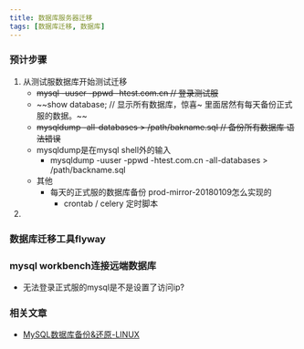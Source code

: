 ```yaml
---
title: 数据库服务器迁移
tags: [数据库迁移, 数据库]
---
```

### 预计步骤
1. 从测试服数据库开始测试迁移
    - ~~mysql -uuser -ppwd -htest.com.cn  // 登录测试服~~
    - ~~show database; // 显示所有数据库，惊喜~ 里面居然有每天备份正式服的数据。~~
    - ~~mysqldump -all-databases > /path/bakname.sql // 备份所有数据库 语法错误~~
    - mysqldump是在mysql shell外的输入
        - mysqldump -uuser -ppwd -htest.com.cn -all-databases > /path/backname.sql
    - 其他
        - 每天的正式服的数据库备份 prod-mirror-20180109怎么实现的
            - crontab / celery 定时脚本
2. 

### 数据库迁移工具flyway

### mysql workbench连接远端数据库
- 无法登录正式服的mysql是不是设置了访问ip?

### 相关文章
- [MySQL数据库备份&还原-LINUX](https://www.jianshu.com/p/b77dfd6d998b)
